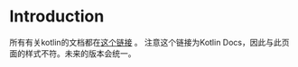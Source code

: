 # Introduction

所有有关kotlin的文档都在[这个链接](https://etherdata-blockchain.github.io/etherdata-sdk/docs/kotlin/api/index.html) 。 
注意这个链接为Kotlin Docs，因此与此页面的样式不符。未来的版本会统一。